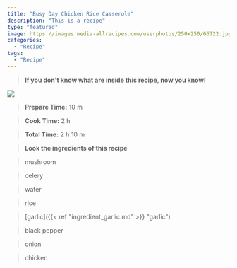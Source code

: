 ```yaml
---
title: "Busy Day Chicken Rice Casserole"
description: "This is a recipe"
type: "featured"
image: https://images.media-allrecipes.com/userphotos/250x250/66722.jpg
categories: 
  - "Recipe"
tags: 
  - "Recipe"
---
```



>**If you don't know what are inside this recipe, now you know!**

![](../images/Recipes-Banner.jpg)
> **Prepare Time:** 10 m


> **Cook Time:** 2 h


> **Total Time:** 2 h 10 m

> **Look the ingredients of this recipe**

> mushroom

> celery

> water

> rice

> [garlic]({{< ref "ingredient_garlic.md" >}} "garlic")

> black pepper

> onion

> chicken

